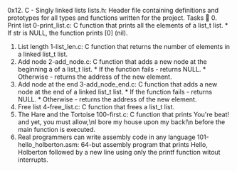 0x12. C - Singly linked lists
lists.h: Header file containing definitions and prototypes for all types and functions written for the project.
Tasks 📃
 0. Print list
    0-print_list.c: C function that prints all the elements of a list_t list.
        * If str is NULL, the function prints [0] (nil).
 1. List length
    1-list_len.c: C function that returns the number of elements in a linked list_t list.
 2. Add node
    2-add_node.c: C function that adds a new node at the beginning a of a list_t list.
        * If the function fails - returns NULL.
        * Otherwise - returns the address of the new element.
 3. Add node at the end
    3-add_node_end.c: C function that adds a new node at the end of a linked list_t list.
        * If the function fails - returns NULL.
        * Otherwise - returns the address of the new element.
 4. Free list
    4-free_list.c: C function that frees a list_t list.
 5. The Hare and the Tortoise
    100-first.c: C function that prints You're beat! and yet, you must allow,\nI bore my house upon my back!\n before the main function is executed.
 6. Real programmers can write assembly code in any language
    101-hello_holberton.asm: 64-but assembly program that prints Hello, Holberton followed by a new line using only the printf function witout interrupts.

